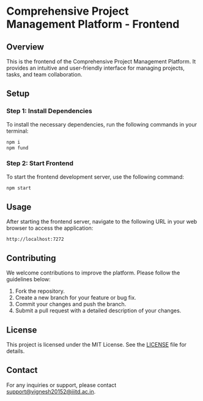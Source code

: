 # Comprehensive Project Management Platform - Frontend

## Overview

This is the frontend of the Comprehensive Project Management Platform. It provides an intuitive and user-friendly interface for managing projects, tasks, and team collaboration.

## Setup

### Step 1: Install Dependencies

To install the necessary dependencies, run the following commands in your terminal:

```bash
npm i
npm fund
```
### Step 2: Start Frontend

To start the frontend development server, use the following command:

```bash
npm start
```

## Usage
After starting the frontend server, navigate to the following URL in your web browser to access the application:

```arduino
http://localhost:7272
```

## Contributing
We welcome contributions to improve the platform. Please follow the guidelines below:

1. Fork the repository.
2. Create a new branch for your feature or bug fix.
3. Commit your changes and push the branch.
4. Submit a pull request with a detailed description of your changes.

## License
This project is licensed under the MIT License. See the [LICENSE](LICENSE) file for details.

## Contact
For any inquiries or support, please contact [support@vignesh20152@iiitd.ac.in](mailto:vignesh20152@iiitd.ac.in).
